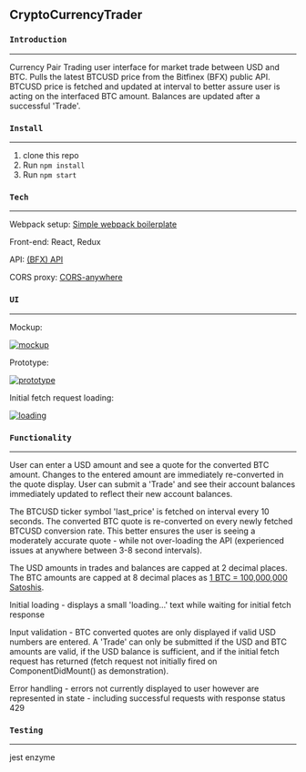 ## CryptoCurrencyTrader

### `Introduction`
---
Currency Pair Trading user interface for market trade between USD and BTC.  Pulls the latest BTCUSD price from the Bitfinex (BFX) public API.  BTCUSD price is fetched and updated at interval to better assure user is acting on the interfaced BTC amount.  Balances are updated after a successful 'Trade'.

### `Install`
---
1. clone this repo
2. Run ```npm install```
3. Run ```npm start```

### `Tech`
---
Webpack setup: [Simple webpack boilerplate](https://github.com/pinglinh/simple_webpack_boiletplate)

Front-end: React, Redux

API: [(BFX) API](https://docs.bitfinex.com/v1/reference)

CORS proxy: [CORS-anywhere](http://cors-anywhere.herokuapp.com/)

### ``UI``
---
Mockup:

<a href="https://imgbb.com/"><img src="https://image.ibb.co/b9Ojr7/mockup.png" alt="mockup" border="0"></a>

Prototype:

<a href="https://imgbb.com/"><img src="https://image.ibb.co/hHo64S/prototype.png" alt="prototype" border="0"></a>

Initial fetch request loading:

<a href="https://imgbb.com/"><img src="https://image.ibb.co/c3DHTn/loading.png" alt="loading" border="0"></a>

### ``Functionality``
---
User can enter a USD amount and see a quote for the converted BTC amount.  Changes to the entered amount are immediately re-converted in the quote display.  User can submit a 'Trade' and see their account balances immediately updated to reflect their new account balances.  

The BTCUSD ticker symbol 'last_price' is fetched on interval every 10 seconds.  The converted BTC quote is re-converted on every newly fetched BTCUSD conversion rate.  This better ensures the user is seeing a moderately accurate quote - while not over-loading the API (experienced issues at anywhere between 3-8 second intervals).  

The USD amounts in trades and balances are capped at 2 decimal places.  The BTC amounts are capped at 8 decimal places as [1 BTC = 100,000,000 Satoshis](https://en.bitcoin.it/wiki/Satoshi_(unit)).

Initial loading - displays a small 'loading...' text while waiting for initial fetch response

Input validation - BTC converted quotes are only displayed if valid USD numbers are entered.  A 'Trade' can only be submitted if the USD and BTC amounts are valid, if the USD balance is sufficient, and if the initial fetch request has returned (fetch request not initially fired on ComponentDidMount() as demonstration).

Error handling - errors not currently displayed to user however are represented in state - including successful requests with response status 429

### ``Testing``
---
jest
enzyme
